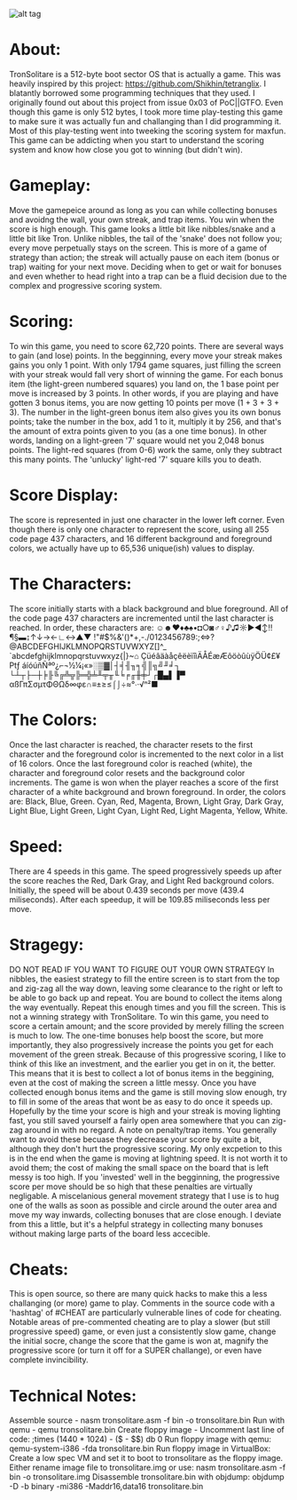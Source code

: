 ![alt tag](https://raw.github.com/XlogicX/tronsolitare/tree/master/pictures/tronsolitare01.png)

# About:
TronSolitare is a 512-byte boot sector OS that is actually a game. This was heavily inspired by this project: https://github.com/Shikhin/tetranglix. I blatantly borrowed some programming techniques that they used. I originally found out about this project from issue 0x03 of PoC||GTFO. Even though this game is only 512 bytes, I took more time play-testing this game to make sure it was actually fun and challanging than I did programming it. Most of this play-testing went into tweeking the scoring system for maxfun. This game can be addicting when you start to understand the scoring system and know how close you got to winning (but didn't win).

# Gameplay:
Move the gamepeice around as long as you can while collecting bonuses and avoidng the wall, your own streak, and trap items. You win when the score is high enough. This game looks a little bit like nibbles/snake and a little bit like Tron. Unlike nibbles, the tail of the 'snake' does not follow you; every move perpetually stays on the screen. This is more of a game of strategy than action; the streak will actually pause on each item (bonus or trap) waiting for your next move. Deciding when to get or wait for bonuses and even whether to head right into a trap can be a fluid decision due to the complex and progressive scoring system.

# Scoring:
To win this game, you need to score 62,720 points. There are several ways to gain (and lose) points. In the begginning, every move your streak makes gains you only 1 point. With only 1794 game squares, just filling the screen with your streak would fall very short of winning the game. For each bonus item (the light-green numbered squares) you land on, the 1 base point per move is increased by 3 points. In other words, if you are playing and have gotten 3 bonus items, you are now getting 10 points per move (1 + 3 + 3 + 3). The number in the light-green bonus item also gives you its own bonus points; take the number in the box, add 1 to it, multiply it by 256, and that's the amount of extra points given to you (as a one time bonus). In other words, landing on a light-green '7' square would net you 2,048 bonus points. The light-red squares (from 0-6) work the same, only they subtract this many points. The 'unlucky' light-red '7' square kills you to death.

# Score Display:
The score is represented in just one character in the lower left corner. Even though there is only one character to represent the score, using all 255 code page 437 characters, and 16 different background and foreground colors, we actually have up to 65,536 unique(ish) values to display.

# The Characters:
The score initially starts with a black background and blue foreground. All of the code page 437 characters are incremented until the last character is reached. In order, these characters are:
 ☺☻♥♦♣♠•◘○◙♂♀♪♫☼►◄↕‼¶§▬↨↑↓→←∟↔▲▼
 !"#$%&'()*+,-./0123456789:;<=>?
@ABCDEFGHIJKLMNOPQRSTUVWXYZ[\]^_
`abcdefghijklmnopqrstuvwxyz{|}~⌂
ÇüéâäàåçêëèïîìÄÅÉæÆôöòûùÿÖÜ¢£¥₧ƒ
áíóúñÑªº¿⌐¬½¼¡«»░▒▓│┤╡╢╖╕╣║╗╝╜╛┐
└┴┬├─┼╞╟╚╔╩╦╠═╬╧╨╤╥╙╘╒╓╫╪┘┌█▄▌▐▀
αßΓπΣσµτΦΘΩδ∞φε∩≡±≥≤⌠⌡÷≈°∙·√ⁿ²■

# The Colors:
Once the last character is reached, the character resets to the first character and the foreground color is incremented to the next color in a list of 16 colors. Once the last foreground color is reached (white), the character and foreground color resets and the background color increments. The game is won when the player reaches a score of the first character of a white background and brown foreground. In order, the colors are:
Black, Blue, Green. Cyan, Red, Magenta, Brown, Light Gray, Dark Gray, Light Blue, Light Green, Light Cyan, Light Red, Light Magenta, Yellow, White.

# Speed:
There are 4 speeds in this game. The speed progressively speeds up after the score reaches the Red, Dark Gray, and Light Red background colors. Initially, the speed will be about 0.439 seconds per move (439.4 miliseconds). After each speedup, it will be 109.85 miliseconds less per move.

# Stragegy:
DO NOT READ IF YOU WANT TO FIGURE OUT YOUR OWN STRATEGY
In nibbles, the easiest strategy to fill the entire screen is to start from the top and zig-zag all the way down, leaving some clearance to the right or left to be able to go back up and repeat. You are bound to collect the items along the way eventually. Repeat this enough times and you fill the screen.
This is not a winning strategy with TronSolitare. To win this game, you need to score a certain amount; and the score provided by merely filling the screen is much to low. The one-time bonuses help boost the score, but more importantly, they also progressively increase the points you get for each movement of the green streak.
Because of this progressive scoring, I like to think of this like an investment, and the earlier you get in on it, the better. This means that it is best to collect a lot of bonus items in the beggining, even at the cost of making the screen a little messy. Once you have collected enough bonus items and the game is still moving slow enough, try to fill in some of the areas that wont be as easy to do once it speeds up.
Hopefully by the time your score is high and your streak is moving lighting fast, you still saved yourself a fairly open area somewhere that you can zig-zag around in with no regard.
A note on penalty/trap items. You generally want to avoid these becuase they decrease your score by quite a bit, although they don't hurt the progressive scoring. My only excpetion to this is in the end when the game is moving at lightning speed. It is not worth it to avoid them; the cost of making the small space on the board that is left messy is too high. If you 'invested' well in the begginning, the progressive score per move should be so high that these penalties are virtually negligable.
A miscelanious general movement strategy that I use is to hug one of the walls as soon as possible and circle around the outer area and move my way inwards, collecting bonuses that are close enough. I deviate from this a little, but it's a helpful strategy in collecting many bonuses without making large parts of the board less accecible.

# Cheats:
This is open source, so there are many quick hacks to make this a less challanging (or more) game to play. Comments in the source code with a 'hashtag' of #CHEAT are particularly vulnerable lines of code for cheating. Notable areas of pre-commented cheating are to play a slower (but still progressive speed) game, or even just a consistently slow game, change the initial socre, change the score that the game is won at, magnify the progressive score (or turn it off for a SUPER challange), or even have complete invincibility.

# Technical Notes:
Assemble source - nasm tronsolitare.asm -f bin -o tronsolitare.bin
Run with qemu - qemu tronsolitare.bin
Create floppy image - Uncomment last line of code: ;times (1440 * 1024) - ($ - $$)  db 0
Run floppy image with qemu: qemu-system-i386 -fda tronsolitare.bin
Run floppy image in VirtualBox: Create a low spec VM and set it to boot to tronsolitare as the floppy image. Either rename image file to tronsolitare.img or use: nasm tronsolitare.asm -f bin -o tronsolitare.img
Disassemble tronsolitare.bin with objdump: objdump -D -b binary -mi386 -Maddr16,data16 tronsolitare.bin
